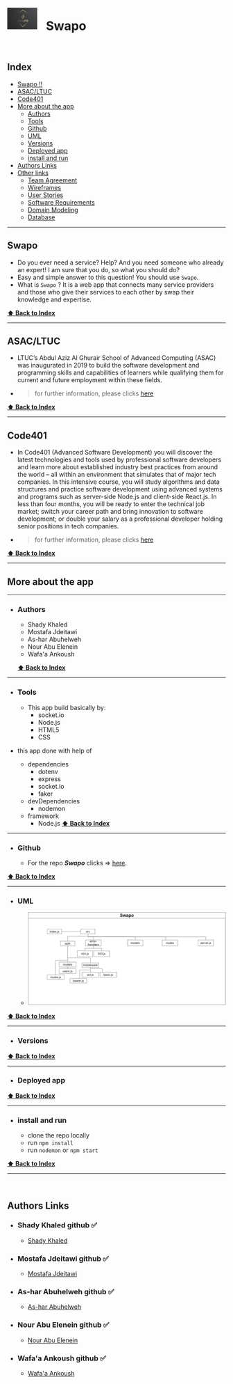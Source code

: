 <img src="./public/assets/logo.PNG" style="height:50px; float:left"> <h1 >&nbsp;&nbsp;&nbsp;Swapo</h1>

<br>

## Index

- [Swapo !!](#Swapo-!-!)
- [ASAC/LTUC](#ASAC/LTUC)
- [Code401](#Code401)
- [More about the app](#More-about-the-app)
  - [Authors](#Author)
  - [Tools](#Tools)
  - [Github](#Github)
  - [UML](#UML)
  - [Versions](#Versions)
  - [Deployed app](#Deployed-app)
  - [install and run](#install-and-run)
- [Authors Links](#Authors-Links)
- [Other links](#Other-links)
    - [Team Agreement](./requirements/team_agreement.md)
    - [Wireframes](./requirements/wireframes.md)
    - [User Stories](./requirements/user_stories.md)
    - [Software Requirements](./requirements/software_requirements.md)
    - [Domain Modeling](./requirements/domain_modeling.md)
    - [Database](./requirements/database_schema.md)

---

## Swapo

- Do you ever need a service? Help? And you need someone who already an expert! I am sure that you do, so what you should do?
- Easy and simple answer to this question! You should use `Swapo`.
- What is `Swapo` ? It is a web app that connects many service providers and those who give their services to each other by swap their knowledge and expertise.

**[⬆ Back to Index](#index)**

---

## ASAC/LTUC

- LTUC’s Abdul Aziz Al Ghurair School of Advanced Computing (ASAC) was inaugurated in 2019 to build the software development and programming skills and capabilities of learners while qualifying them for current and future employment within these fields.

- > for further information, please clicks [here](https://asac.ltuc.com/)

**[⬆ Back to Index](#index)**

---

## **Code401**

- In Code401 (Advanced Software Development) you will discover the latest technologies and tools used by professional software developers and learn more about established industry best practices from around the world – all within an environment that simulates that of major tech companies. In this intensive course, you will study algorithms and data structures and practice software development using advanced systems and programs such as server-side Node.js and client-side React.js. In less than four months, you will be ready to enter the technical job market; switch your career path and bring innovation to software development; or double your salary as a professional developer holding senior positions in tech companies.
- > for further information, please clicks [here](https://asac.ltuc.com/courses/code-401-advanced-software-development/)

**[⬆ Back to Index](#index)**

---

## **More about the app**

---

- ### Authors

  - Shady Khaled
  - Mostafa Jdeitawi
  - As-har Abuhelweh  
  - Nour Abu Elenein
  - Wafa'a Ankoush

  **[⬆ Back to Index](#index)**

---

- ### Tools

  - This app build basically by:
    - socket.io
    - Node.js
    - HTML5
    - CSS
- this app done with help of
  - dependencies
    - dotenv
    - express
    - socket.io
    - faker
  - devDependencies
    - nodemon
  - framework
    - Node.js
  **[⬆ Back to Index](#index)**

---

- ### Github

  - For the repo ***Swapo*** clicks => [here](https://github.com/401d9/Swapo).

**[⬆ Back to Index](#index)**

---

- ### UML

  - ![UML](./public/assets/UML.png)

**[⬆ Back to Index](#index)**

---

- ### Versions

**[⬆ Back to Index](#index)**

---

- ### Deployed app

**[⬆ Back to Index](#index)**

---

- ### install and run

  - clone the repo locally
  - run `npm install`
  - run `nodemon` or `npm start`

**[⬆ Back to Index](#index)**

---

<br>

## Authors Links

- ### Shady Khaled github ✅

  - [Shady Khaled](https://github.com/shadykh)

- ### Mostafa Jdeitawi github ✅

  - [Mostafa Jdeitawi](https://github.com/jdeitawimostafa)

- ### As-har Abuhelweh  github ✅

  - [As-har Abuhelweh](https://github.com/asharabuhelweh)

- ### Nour Abu Elenein github ✅

  - [Nour Abu Elenein](https://github.com/engnour94)

- ### Wafa'a Ankoush  github ✅

  - [Wafa'a Ankoush](https://github.com/wafaankoush99)
